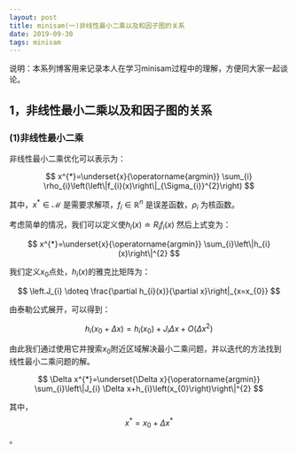 ```yaml
---
layout: post
title: minisam(一)非线性最小二乘以及和因子图的关系
date: 2019-09-30
tags: minisam
---
```


说明：本系列博客用来记录本人在学习minisam过程中的理解，方便同大家一起谈论。

## 1，非线性最小二乘以及和因子图的关系

### (1)非线性最小二乘
非线性最小二乘优化可以表示为：

$$
x^{*}=\underset{x}{\operatorname{argmin}} \sum_{i} \rho_{i}\left(\left\|f_{i}(x)\right\|_{\Sigma_{i}}^{2}\right) 
$$

其中，$x^{*} \in \mathcal{M}$ 是需要求解项，$f_{i} \in \mathbb{R}^{n}$ 是误差函数，$\rho_{i}$ 为核函数。
  
考虑简单的情况，我们可以定义使$h_{i}(x) \doteq R_{i} f_{i}(x)$ 然后上式变为：

$$
x^{*}=\underset{x}{\operatorname{argmin}} \sum_{i}\left\|h_{i}(x)\right\|^{2}
$$
  
我们定义$x_0$点处，$h_i(x)$的雅克比矩阵为：

$$
\left.J_{i} \doteq \frac{\partial h_{i}(x)}{\partial x}\right|_{x=x_{0}}
$$
  
由泰勒公式展开，可以得到：

$$
h_{i}\left(x_{0}+\Delta x\right)=h_{i}\left(x_{0}\right)+J_{i} \Delta x+O\left(\Delta x^{2}\right)
$$

由此我们通过使用它并搜索$x_0$附近区域解决最小二乘问题，并以迭代的方法找到线性最小二乘问题的解。

$$
\Delta x^{*}=\underset{\Delta x}{\operatorname{argmin}} \sum_{i}\left\|J_{i} \Delta x+h_{i}\left(x_{0}\right)\right\|^{2}
$$

其中，$$x^{*}=x_{0}+\Delta x^{*}$$ 。





